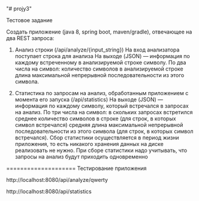 "# projy3" 

Тестовое задание

Создать приложение (java 8, spring boot, maven/gradle), отвечающее на два REST запроса:

1. Анализ строки (/api/analyze/{input_string})
На вход анализатора поступает строка для анализа
На выходе (JSON) — информация по каждому встреченному в анализируемой строке
символу. По два числа на символ:
количество символов в анализируемой строке
длина максимальной непрерывной последовательности из этого символа.

2. Статистика по запросам на анализ, обработанным приложением с момента его запуска
(/api/statistics)
На выходе (JSON) — информация по каждому символу, который встречался в запросах на
анализ. По три числа на символ:
в скольких запросах встретился
среднее количество символов в строке (для строк, в которых символ встречался)
средняя длина максимальной непрерывной последовательности из этого символа (для строк,
в которых символ встречался).
Сбор статистики осуществляется в период жизни приложения, то есть никакого хранения данных
на диске реализовать не нужно.
При сборе статистики надо учитывать, что запросы на анализ будут приходить одновременно

==================== Тестирование приложения

http://localhost:8080/api/analyze/qwerty

http://localhost:8080/api/statistics
